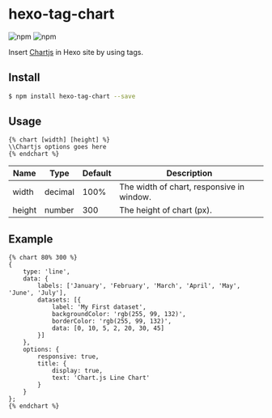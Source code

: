 # hexo-tag-chart

![npm](https://img.shields.io/npm/v/hexo-tag-chart)
![npm](https://img.shields.io/npm/dt/hexo-tag-chart)

Insert [Chartjs](https://www.chartjs.org/) in Hexo site by using tags.

## Install 

```bash
$ npm install hexo-tag-chart --save
```

## Usage

```
{% chart [width] [height] %}
\\Chartjs options goes here
{% endchart %}
```

|  Name   | Type  | Default  | Description  |
|  ----  | ----  | ----  | ----  |
| width  | decimal | 100% | The width of chart, responsive in window.  |
| height  | number | 300 | The height of chart (px). |

## Example

```
{% chart 80% 300 %}
{
    type: 'line',
    data: {
        labels: ['January', 'February', 'March', 'April', 'May', 'June', 'July'],
        datasets: [{
            label: 'My First dataset',
            backgroundColor: 'rgb(255, 99, 132)',
            borderColor: 'rgb(255, 99, 132)',
            data: [0, 10, 5, 2, 20, 30, 45]
        }]
    },
    options: {
        responsive: true,
        title: {
            display: true,
            text: 'Chart.js Line Chart'
        }
    }
};
{% endchart %}
```